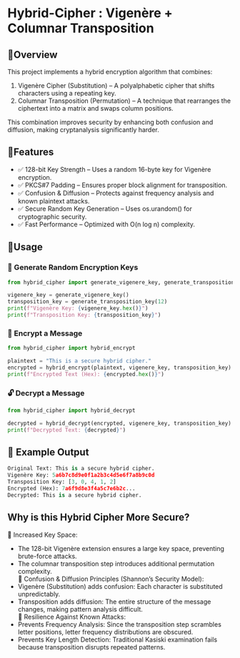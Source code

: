 # Hybrid-Cipher : Vigenère + Columnar Transposition

## 📜Overview
This project implements a hybrid encryption algorithm that combines:

1. Vigenère Cipher (Substitution) – A polyalphabetic cipher that shifts characters using a repeating key.
2. Columnar Transposition (Permutation) – A technique that rearranges the ciphertext into a matrix and swaps column positions.
   
This combination improves security by enhancing both confusion and diffusion, making cryptanalysis significantly harder.

## 📜Features
- ✅ 128-bit Key Strength – Uses a random 16-byte key for Vigenère encryption.
- ✅ PKCS#7 Padding – Ensures proper block alignment for transposition.
- ✅ Confusion & Diffusion – Protects against frequency analysis and known plaintext attacks.
- ✅ Secure Random Key Generation – Uses os.urandom() for cryptographic security.
- ✅ Fast Performance – Optimized with O(n log n) complexity.

## 📜Usage
### 🔑 Generate Random Encryption Keys
```python
from hybrid_cipher import generate_vigenere_key, generate_transposition_key

vigenere_key = generate_vigenere_key()  
transposition_key = generate_transposition_key(12)  
print(f"Vigenère Key: {vigenere_key.hex()}")
print(f"Transposition Key: {transposition_key}")
```
### 🔐 Encrypt a Message
```python
from hybrid_cipher import hybrid_encrypt

plaintext = "This is a secure hybrid cipher."
encrypted = hybrid_encrypt(plaintext, vigenere_key, transposition_key)
print(f"Encrypted Text (Hex): {encrypted.hex()}")
```
### 🔓 Decrypt a Message
```python
from hybrid_cipher import hybrid_decrypt

decrypted = hybrid_decrypt(encrypted, vigenere_key, transposition_key)
print(f"Decrypted Text: {decrypted}")
```

## 📝 Example Output
```python
Original Text: This is a secure hybrid cipher.
Vigenère Key: 5a6b7c8d9e0f1a2b3c4d5e6f7a8b9c0d
Transposition Key: [3, 0, 4, 1, 2]
Encrypted (Hex): 7a6f9d8e3f4a5c7e6b2c...
Decrypted: This is a secure hybrid cipher.
```
## Why is this Hybrid Cipher More Secure?
🔹 Increased Key Space:
- The 128-bit Vigenère extension ensures a large key space, preventing brute-force attacks.
- The columnar transposition step introduces additional permutation complexity.  
🔹 Confusion & Diffusion Principles (Shannon’s Security Model):
- Vigenère (Substitution) adds confusion: Each character is substituted unpredictably.
- Transposition adds diffusion: The entire structure of the message changes, making pattern analysis difficult.  
🔹 Resilience Against Known Attacks:
- Prevents Frequency Analysis: Since the transposition step scrambles letter positions, letter frequency distributions are obscured.
- Prevents Key Length Detection: Traditional Kasiski examination fails because transposition disrupts repeated patterns.
